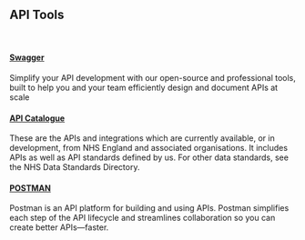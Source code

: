 <div class="container-nhs-pale-grey">

## API Tools

</div>
</br>

<div class="col">
<div class="col-md-7 card text-center ">
<div class="card-body">
<h4 class="card-title"><b><a href="https://swagger.io/">Swagger</a></b></h4>
<p class="card-text">Simplify your API development with our open-source and professional tools, built to help you and your team efficiently design and document APIs at scale</p>
</div>
</div>
<div class="col-md-7 card text-center">
<div class="card-body">
 <h4 class="card-title"><b><a href="https://digital.nhs.uk/developer/api-catalogue">API Catalogue</a></b></h4>
<p class="card-text">These are the APIs and integrations which are currently available, or in development, from NHS England and associated organisations. It includes APIs as well as API standards defined by us. For other data standards, see the NHS Data Standards Directory.
</p>
</div>
</div>
<div class="col-md-7 card text-center">
<div class="card-body">
 <h4 class="card-title"><b><a href="https://www.postman.com/">POSTMAN</a></b></h4>
<p class="card-text">Postman is an API platform for building and using APIs. Postman simplifies each step of the API lifecycle and streamlines collaboration so you can create better APIs—faster.
</p>
</div>
</div>
</div>
</div>
</div>
</br>
